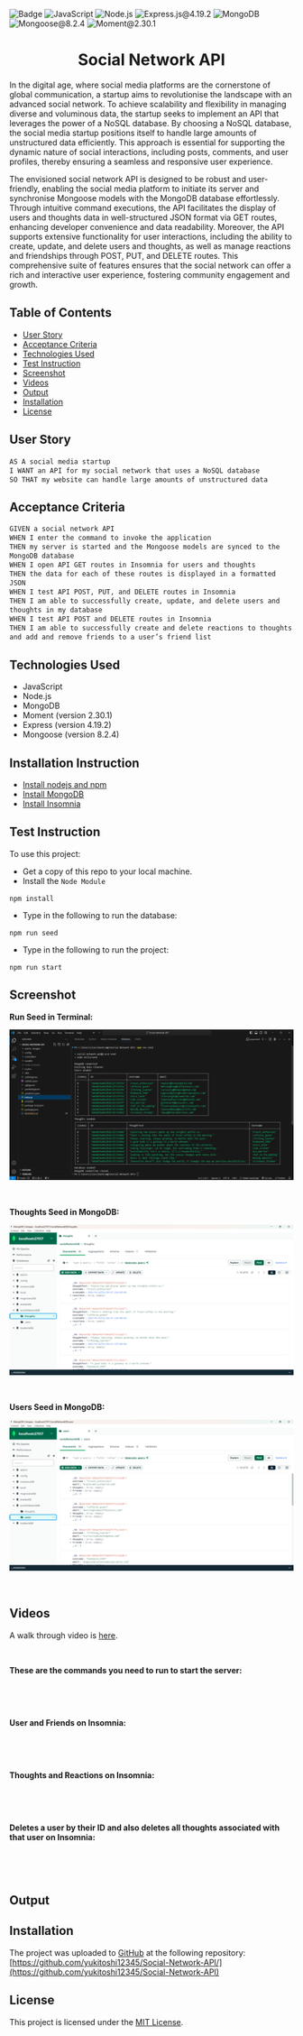 ![Badge](https://img.shields.io/badge/License-MIT-yellow.svg) ![JavaScript](https://img.shields.io/badge/JavaScript-yellow) ![Node.js](https://img.shields.io/badge/Node.js-blue) ![Express.js@4.19.2](https://img.shields.io/badge/Express.js@4.19.2-pink) ![MongoDB](https://img.shields.io/badge/MongoDB-red) ![Mongoose@8.2.4](https://img.shields.io/badge/Mongoose@8.2.4-purple) ![Moment@2.30.1](https://img.shields.io/badge/Moment@2.30.1-green)

<h1 align = "center"> Social Network API </h1>

In the digital age, where social media platforms are the cornerstone of global communication, a startup aims to revolutionise the landscape with an advanced social network. To achieve scalability and flexibility in managing diverse and voluminous data, the startup seeks to implement an API that leverages the power of a NoSQL database. By choosing a NoSQL database, the social media startup positions itself to handle large amounts of unstructured data efficiently. This approach is essential for supporting the dynamic nature of social interactions, including posts, comments, and user profiles, thereby ensuring a seamless and responsive user experience.

The envisioned social network API is designed to be robust and user-friendly, enabling the social media platform to initiate its server and synchronise Mongoose models with the MongoDB database effortlessly. Through intuitive command executions, the API facilitates the display of users and thoughts data in well-structured JSON format via GET routes, enhancing developer convenience and data readability. Moreover, the API supports extensive functionality for user interactions, including the ability to create, update, and delete users and thoughts, as well as manage reactions and friendships through POST, PUT, and DELETE routes. This comprehensive suite of features ensures that the social network can offer a rich and interactive user experience, fostering community engagement and growth.

## Table of Contents

- [User Story](#user-story)
- [Acceptance Criteria](#acceptance-criteria)
- [Technologies Used](#technologies-used)
- [Test Instruction](#test-instruction)
- [Screenshot](#screenshot)
- [Videos](#videos)
- [Output](#output)
- [Installation](#installation)
- [License](#license)

## User Story

```
AS A social media startup
I WANT an API for my social network that uses a NoSQL database
SO THAT my website can handle large amounts of unstructured data
```

## Acceptance Criteria

```
GIVEN a social network API
WHEN I enter the command to invoke the application
THEN my server is started and the Mongoose models are synced to the MongoDB database
WHEN I open API GET routes in Insomnia for users and thoughts
THEN the data for each of these routes is displayed in a formatted JSON
WHEN I test API POST, PUT, and DELETE routes in Insomnia
THEN I am able to successfully create, update, and delete users and thoughts in my database
WHEN I test API POST and DELETE routes in Insomnia
THEN I am able to successfully create and delete reactions to thoughts and add and remove friends to a user’s friend list
```

## Technologies Used

- JavaScript
- Node.js
- MongoDB
- Moment (version 2.30.1)
- Express (version 4.19.2)
- Mongoose (version 8.2.4)

## Installation Instruction

- [Install nodejs and npm](https://nodejs.org/en/download)
- [Install MongoDB](https://www.mongodb.com/docs/manual/installation/)
- [Install Insomnia](https://insomnia.rest/download)

## Test Instruction

To use this project:

- Get a copy of this repo to your local machine.
- Install the `Node Module`

```
npm install
```

- Type in the following to run the database:

```
npm run seed
```

- Type in the following to run the project:

```
npm run start
```

## Screenshot

<b>Run Seed in Terminal:</b>

![](/assets/images/seed.png)

<br>

<b>Thoughts Seed in MongoDB:</b>

![](/assets/images/thoughtsSeed.png)

<br>

<b>Users Seed in MongoDB:</b>

![](/assets/images/usersSeed.png)

<br>

## Videos

A walk through video is [here](https://youtu.be/Y2lpGvS-r_c).

<br>

<b> These are the commands you need to run to start the server: </b>

![]()

<br>

<b> User and Friends on Insomnia: </b>

![]()

<br>

<b> Thoughts and Reactions on Insomnia: </b>

![]()

<br>

<b> Deletes a user by their ID and also deletes all thoughts associated with that user on Insomnia: </b>

![]()

<br>

## Output

## Installation

The project was uploaded to [GitHub](https://github.com/) at the following repository:
[https://github.com/yukitoshi12345/Social-Network-API/](https://github.com/yukitoshi12345/Social-Network-API)

## License

This project is licensed under the [MIT License](https://github.com/Yukitoshi12345/Social-Network-API/blob/main/LICENSE).
